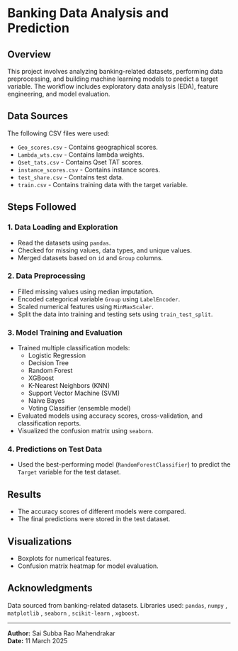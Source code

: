 # Banking Data Analysis and Prediction

## Overview

This project involves analyzing banking-related datasets, performing data preprocessing, and building machine learning models to predict a target variable. The workflow includes exploratory data analysis (EDA), feature engineering, and model evaluation.

## Data Sources

The following CSV files were used:

- `Geo_scores.csv` - Contains geographical scores.
- `Lambda_wts.csv` - Contains lambda weights.
- `Qset_tats.csv` - Contains Qset TAT scores.
- `instance_scores.csv` - Contains instance scores.
- `test_share.csv` - Contains test data.
- `train.csv` - Contains training data with the target variable.

## Steps Followed

### 1. Data Loading and Exploration

- Read the datasets using `pandas`.
- Checked for missing values, data types, and unique values.
- Merged datasets based on `id` and `Group` columns.

### 2. Data Preprocessing

- Filled missing values using median imputation.
- Encoded categorical variable `Group` using `LabelEncoder`.
- Scaled numerical features using `MinMaxScaler`.
- Split the data into training and testing sets using `train_test_split`.

### 3. Model Training and Evaluation

- Trained multiple classification models:
  - Logistic Regression
  - Decision Tree
  - Random Forest
  - XGBoost
  - K-Nearest Neighbors (KNN)
  - Support Vector Machine (SVM)
  - Naive Bayes
  - Voting Classifier (ensemble model)
- Evaluated models using accuracy scores, cross-validation, and classification reports.
- Visualized the confusion matrix using `seaborn`.

### 4. Predictions on Test Data

- Used the best-performing model (`RandomForestClassifier`) to predict the `Target` variable for the test dataset.

## Results

- The accuracy scores of different models were compared.
- The final predictions were stored in the test dataset.

## Visualizations
- Boxplots for numerical features.
- Confusion matrix heatmap for model evaluation.

 ## Acknowledgments
Data sourced from banking-related datasets.
Libraries used: `pandas`, `numpy` , `matplotlib` , `seaborn` , `scikit-learn` , `xgboost`.

---

**Author:** Sai Subba Rao Mahendrakar  
**Date:** 11 March 2025 
